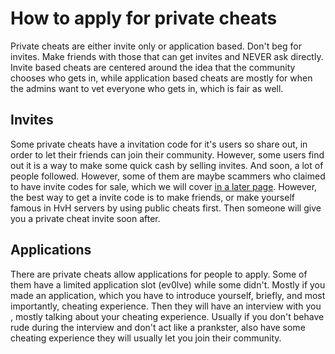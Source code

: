 # How to apply for private cheats

Private cheats are either invite only or application based. Don't beg for invites. Make friends with those that can get invites and NEVER ask directly. Invite based cheats are centered around the idea that the community chooses who gets in, while application based cheats are mostly for when the admins want to vet everyone who gets in, which is fair as well.

## Invites

Some private cheats have a invitation code for it's users so share out, in order to let their friends can join their community. However, some users find out it is a way to make some quick cash by selling invites. And soon, a lot of people followed. However, some of them are maybe scammers who claimed to have invite codes for sale, which we will cover [in a later page](https://github.com/csgohacks/master-guide/tree/5388cfff0303755162dea41a79a201fe0740199b/private-cheats/misc/README.md). However, the best way to get a invite code is to make friends, or make yourself famous in HvH servers by using public cheats first. Then someone will give you a private cheat invite soon after.

## Applications

There are private cheats allow applications for people to apply. Some of them have a limited application slot \(ev0lve\) while some didn't. Mostly if you made an application, which you have to introduce yourself, briefly, and most importantly, cheating experience. Then they will have an interview with you , mostly talking about your cheating experience. Usually if you don't behave rude during the interview and don't act like a prankster, also have some cheating experience they will usually let you join their community.
